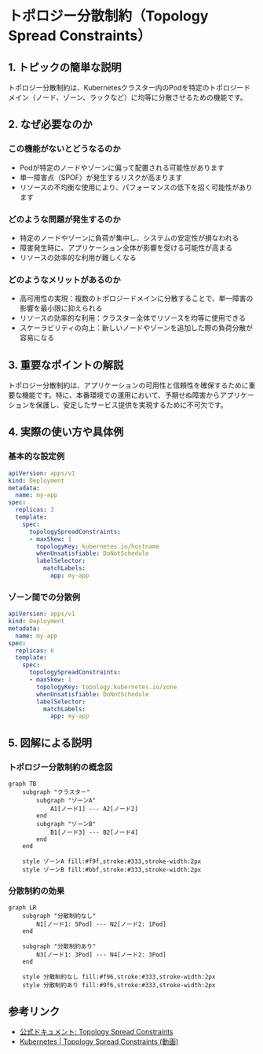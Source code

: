 # トポロジー分散制約（Topology Spread Constraints）

## 1. トピックの簡単な説明
トポロジー分散制約は、Kubernetesクラスター内のPodを特定のトポロジードメイン（ノード、ゾーン、ラックなど）に均等に分散させるための機能です。

## 2. なぜ必要なのか

### この機能がないとどうなるのか
- Podが特定のノードやゾーンに偏って配置される可能性があります
- 単一障害点（SPOF）が発生するリスクが高まります
- リソースの不均衡な使用により、パフォーマンスの低下を招く可能性があります

### どのような問題が発生するのか
- 特定のノードやゾーンに負荷が集中し、システムの安定性が損なわれる
- 障害発生時に、アプリケーション全体が影響を受ける可能性が高まる
- リソースの効率的な利用が難しくなる

### どのようなメリットがあるのか
- 高可用性の実現：複数のトポロジードメインに分散することで、単一障害の影響を最小限に抑えられる
- リソースの効率的な利用：クラスター全体でリソースを均等に使用できる
- スケーラビリティの向上：新しいノードやゾーンを追加した際の負荷分散が容易になる

## 3. 重要なポイントの解説
トポロジー分散制約は、アプリケーションの可用性と信頼性を確保するために重要な機能です。特に、本番環境での運用において、予期せぬ障害からアプリケーションを保護し、安定したサービス提供を実現するために不可欠です。

## 4. 実際の使い方や具体例

### 基本的な設定例
```yaml
apiVersion: apps/v1
kind: Deployment
metadata:
  name: my-app
spec:
  replicas: 3
  template:
    spec:
      topologySpreadConstraints:
      - maxSkew: 1
        topologyKey: kubernetes.io/hostname
        whenUnsatisfiable: DoNotSchedule
        labelSelector:
          matchLabels:
            app: my-app
```

### ゾーン間での分散例
```yaml
apiVersion: apps/v1
kind: Deployment
metadata:
  name: my-app
spec:
  replicas: 6
  template:
    spec:
      topologySpreadConstraints:
      - maxSkew: 1
        topologyKey: topology.kubernetes.io/zone
        whenUnsatisfiable: DoNotSchedule
        labelSelector:
          matchLabels:
            app: my-app
```

## 5. 図解による説明

### トポロジー分散制約の概念図
```mermaid
graph TB
    subgraph "クラスター"
        subgraph "ゾーンA"
            A1[ノード1] --- A2[ノード2]
        end
        subgraph "ゾーンB"
            B1[ノード3] --- B2[ノード4]
        end
    end
    
    style ゾーンA fill:#f9f,stroke:#333,stroke-width:2px
    style ゾーンB fill:#bbf,stroke:#333,stroke-width:2px
```

### 分散制約の効果
```mermaid
graph LR
    subgraph "分散制約なし"
        N1[ノード1: 5Pod] --- N2[ノード2: 1Pod]
    end
    
    subgraph "分散制約あり"
        N3[ノード1: 3Pod] --- N4[ノード2: 3Pod]
    end
    
    style 分散制約なし fill:#f96,stroke:#333,stroke-width:2px
    style 分散制約あり fill:#9f6,stroke:#333,stroke-width:2px
```

## 参考リンク
- [公式ドキュメント: Topology Spread Constraints](https://kubernetes.io/docs/concepts/scheduling-eviction/topology-spread-constraints/)
- [Kubernetes | Topology Spread Constraints (動画)](https://www.youtube.com/watch?v=joRrWJ6bwvE)
